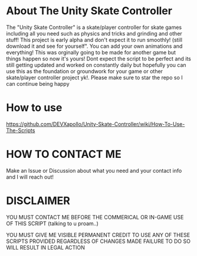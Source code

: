 # About The Unity Skate Controller

The "Unity Skate Controller" is a skate/player controller for skate games including all you need such as physics and tricks and grinding and other stuff! This project is early alpha and don't expect it to run smoothly! (still download it and see for yourself". You can add your own animations and everything! This was orginally going to be made for another game but things happen so now it's yours! Dont expect the script to be perfect and its still getting updated and worked on constantly daily but hopefully you can use this as the foundation or groundwork for your game or other skate/player controller project yk!. Please make sure to star the repo so I can continue being happy

# How to use
https://github.com/DEVXapollo/Unity-Skate-Controller/wiki/How-To-Use-The-Scripts

# HOW TO CONTACT ME

Make an Issue or Discussion about what you need and your contact info and I will reach out!

# DISCLAIMER 

YOU MUST CONTACT ME BEFORE THE COMMERICAL OR IN-GAME USE OF THIS SCRIPT (talking to u proam..)

YOU MUST GIVE ME VISIBLE PERMANENT CREDIT TO USE ANY OF THESE SCRIPTS PROVIDED REGARDLESS OF CHANGES MADE FAILURE TO DO SO WILL RESULT IN LEGAL ACTION





